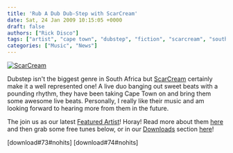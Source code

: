 ```yaml
---
title: 'Rub A Dub Dub-Step with ScarCream'
date: Sat, 24 Jan 2009 10:15:05 +0000
draft: false
authors: ["Rick Disco"]
tags: ["artist", "cape town", "dubstep", "fiction", "scarcream", "south africa"]
categories: ["Music", "News"]
---
```


[![ScarCream](/wp-content/uploads/2009/01/pic-300x166.jpg "ScarCream")](/wp-content/uploads/2009/01/pic.jpg)

Dubstep isn't the biggest genre in South Africa but [ScarCream](/artists/scarcream "ScarCream") certainly make it a well represented one! A live duo banging out sweet beats with a pounding rhythm, they have been taking Cape Town on and bring them some awesome live beats. Personally, I really like their music and am looking forward to hearing more from them in the future.

The join us as our latest [Featured Artist](/artists/ "electrotrash Artists")! Horay! Read more about them [here](/artists/scarcream "ScarCream") and then grab some free tunes below, or in our [Downloads](/downloads "electrotrash Downloads") section [here](/downloads "electrotrash Downloads")!

\[download#73#nohits\] \[download#74#nohits\]